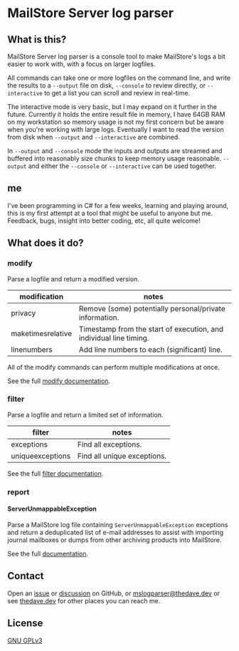 # MailStore Server log parser

## What is this?

MailStore Server log parser is a console tool to make MailStore's logs a bit easier to work with, with a focus on larger logfiles.

All commands can take one or more logfiles on the command line, and write the results to a `--output` file on disk, `--console` to review directly, or `--interactive` to get a list you can scroll and review in real-time.

The interactive mode is very basic, but I may expand on it further in the future. Currently it holds the entire result file in memory, I have 64GB RAM on my workstation so memory usage is not my first concern but be aware when you're working with large logs. Eventually I want to read the version from disk when `--output` and `--interactive` are combined.

In `--output` and `--console` mode the inputs and outputs are streamed and buffered into reasonably size chunks to keep memory usage reasonable. `--output` and either the `--console` or `--interactive` can be used together.

## me

I've been programming in C# for a few weeks, learning and playing around, this is my first attempt at a tool that might be useful to anyone but me. Feedback, bugs, insight into better coding, etc, all quite welcome!

## What does it do?

### modify

Parse a logfile and return a modified version.

modification | notes
--- | ---
  privacy | Remove (some) potentially personal/private information.
  maketimesrelative | Timestamp from the start of execution, and individual line timing.
  linenumbers | Add line numbers to each (significant) line.

All of the modify commands can perform multiple modifications at once.

See the full [modify documentation](command_modify.md).

### filter

Parse a logfile and return a limited set of information.

filter | notes
--- | ---
exceptions | Find all exceptions.
uniqueexceptions | Find all unique exceptions.

See the full [filter documentation](command_filter.md).

### report

#### ServerUnmappableException

Parse a MailStore log file containing `ServerUnmappableException` exceptions and return a deduplicated list of e-mail addresses to assist with importing journal mailboxes or dumps from other archiving products into MailStore.

See the full [documentation](command_report.md).

## Contact

Open an [issue](https://github.com/thedaveCA/MailStore-Log-Parser/issues) or [discussion](https://github.com/thedaveCA/MailStore-Log-Parser/discussions) on GitHub, or [mslogparser@thedave.dev](mailto:mslogparser@thedave.dev) or see [thedave.dev](https://thedave.dev/) for other places you can reach me.

## License

[GNU GPLv3](/LICENSE)
